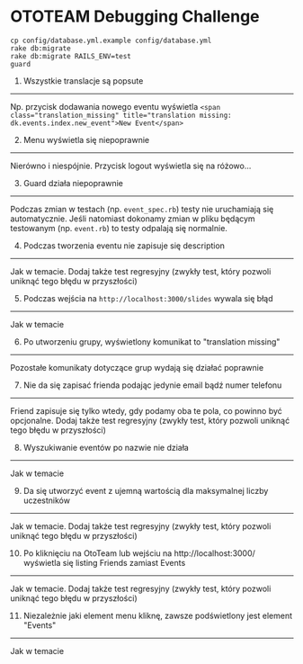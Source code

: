 OTOTEAM Debugging Challenge
===========================

```
cp config/database.yml.example config/database.yml
rake db:migrate
rake db:migrate RAILS_ENV=test
guard
```

1. Wszystkie translacje są popsute
----------------------------------

Np. przycisk dodawania nowego eventu wyświetla  `<span class="translation_missing" title="translation missing: dk.events.index.new_event">New Event</span>`

2. Menu wyświetla się niepoprawnie
----------------------------------

Nierówno i niespójnie. Przycisk logout wyświetla się na różowo...

3. Guard działa niepoprawnie
----------------------------

Podczas zmian w testach (np. `event_spec.rb`) testy nie uruchamiają się automatycznie. Jeśli natomiast dokonamy zmian w pliku będącym testowanym (np. `event.rb`) to testy odpalają się normalnie.

4. Podczas tworzenia eventu nie zapisuje się description
--------------------------------------------------------

Jak w temacie. Dodaj także test regresyjny (zwykły test, który pozwoli uniknąć tego błędu w przyszłości)

5. Podczas wejścia na `http://localhost:3000/slides` wywala się błąd
--------------------------------------------------------------------

Jak w temacie

6. Po utworzeniu grupy, wyświetlony komunikat to "translation missing"
----------------------------------------------------------------------

Pozostałe komunikaty dotyczące grup wydają się działać poprawnie

7. Nie da się zapisać frienda podając jedynie email bądź numer telefonu
-----------------------------------------------------------------------

Friend zapisuje się tylko wtedy, gdy podamy oba te pola, co powinno być opcjonalne. Dodaj także test regresyjny (zwykły test, który pozwoli uniknąć tego błędu w przyszłości)

8. Wyszukiwanie eventów po nazwie nie działa
--------------------------------------------

Jak w temacie

9. Da się utworzyć event z ujemną wartością dla maksymalnej liczby uczestników
------------------------------------------------------------------------------

Jak w temacie. Dodaj także test regresyjny (zwykły test, który pozwoli uniknąć tego błędu w przyszłości)

10. Po kliknięciu na OtoTeam lub wejściu na http://localhost:3000/ wyświetla się listing Friends zamiast Events
---------------------------------------------------------------------------------------------------------------

Jak w temacie. Dodaj także test regresyjny (zwykły test, który pozwoli uniknąć tego błędu w przyszłości)

11. Niezależnie jaki element menu kliknę, zawsze podświetlony jest element "Events"
-----------------------------------------------------------------------------------

Jak w temacie
